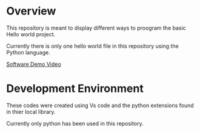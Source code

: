 # Overview


This repository is meant to display different ways to proogram the basic Hello world project.

Currently there is only one hello world file in this repository using the Python language.


[Software Demo Video](https://youtu.be/Riq6ZJO5mGc)

# Development Environment

These codes were created using Vs code and the python extensions found in thier local library.

Currently only python has been used in this repository.


